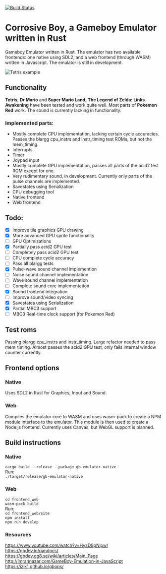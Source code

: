 [![Build Status](https://travis-ci.com/wsandst/gameboy-emulator.svg?branch=main)](https://travis-ci.com/wsandst/gameboy-emulator)
# Corrosive Boy, a Gameboy Emulator written in Rust
Gameboy Emulator written in Rust. The emulator has two available frontends: one native using SDL2, and a web frontend (through WASM) written in Javascript. The emulator is still in development.  
  
![Tetris example](https://i.ibb.co/C1MHRbf/tetris2.png)
## Functionality
**Tetris**, **Dr Mario** and **Super Mario Land**, **The Legend of Zelda: Links Awakening** have been tested and work quite well. Most parts of **Pokemon Red** work. The sound is currently lacking in functionality. 
### Implemented parts:
* Mostly complete CPU implementation, lacking certain cycle accuracies. Passes the blargg cpu_instrs and instr_timing test ROMs, but not the mem_timing.
* Interrupts
* Timer
* Joypad input
* Mostly complete GPU implementation, passes all parts of the acid2 test ROM except for one.
* Very rudimentary sound, in development. Currently only parts of the pulse channels are implemented.  
* Savestates using Serialization
* CPU debugging tool
* Native frontend
* Web frontend

## Todo:
- [X] Improve tile graphics GPU drawing
- [X] More advanced GPU sprite functionality
- [ ] GPU Optimizations
- [x] Partially pass acid2 GPU test
- [ ] Completely pass acid2 GPU test
- [ ] CPU complete cycle accuracy
- [ ] Pass all blargg tests
- [x] Pulse-wave sound channel implemention
- [ ] Noise sound channel implementation
- [ ] Wave sound channel implementation
- [ ] Complete sound core implementation
- [x] Sound frontend integration
- [ ] Improve sound/video syncing
- [X] Savestates using Serialization
- [X] Partial MBC3 support
- [ ] MBC3 Real-time clock support (for Pokemon Red)

## Test roms
Passing blargg cpu_instrs and instr_timing. Large refactor needed to pass mem_timing. 
Almost passes the acid2 GPU test, only fails internal window counter currently.

## Frontend options
### Native
Uses SDL2 in Rust for Graphics, Input and Sound.

### Web
Compiles the emulator core to WASM and uses wasm-pack to create a NPM module interface to the emulator.
This module is then used to create a Node.js frontend. Currently uses Canvas, but WebGL support is planned.

## Build instructions
### Native
`cargo build --release --package gb-emulator-native`  
Run:  
`./target/release/gb-emulator-native`

### Web
`cd frontend_web`  
`wasm-pack build`  
Run:  
`cd frontend_web/site`   
`npm install`  
`npm run develop`

### Resources
https://www.youtube.com/watch?v=HyzD8pNlpwI  
https://gbdev.io/pandocs/  
https://gbdev.gg8.se/wiki/articles/Main_Page  
http://imrannazar.com/GameBoy-Emulation-in-JavaScript  
https://izik1.github.io/gbops/